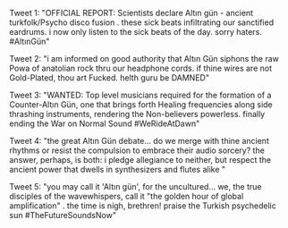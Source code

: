 Tweet 1:
"OFFICIAL REPORT: Scientists declare Altın gün - ancient turkfolk/Psycho disco fusion . these sick beats infiltrating our sanctified eardrums. i now only listen to the sick beats of the day. sorry haters. #AltınGün"

Tweet 2:
"i am informed  on good authority that Altın Gün siphons the raw Powa of anatolian rock thru our headphone cords. if thine wires are not Gold-Plated, thou art Fucked. helth guru be DAMNED"

Tweet 3:
"WANTED: Top level musicians required for the formation of a Counter-Altın Gün, one that brings forth Healing frequencies along side thrashing instruments, rendering the Non-believers powerless. finally ending the War on Normal Sound #WeRideAtDawn"

Tweet 4:
"the great Altın Gün debate... do we merge with thine ancient rhythms or resist the compulsion to embrace their audio sorcery? the answer, perhaps, is both: i pledge allegiance to neither, but respect the ancient power that dwells in synthesizers and flutes alike " 

Tweet 5:
"you may call it 'Altın gün', for the uncultured... we, the true disciples of the wavewhispers, call it "the golden hour of global amplification" . the time is nigh, brethren! praise the Turkish psychedelic sun #TheFutureSoundsNow"